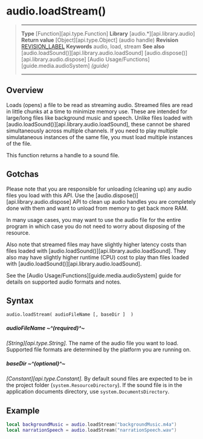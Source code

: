 
# audio.loadStream()

> --------------------- ------------------------------------------------------------------------------------------
> __Type__              [Function][api.type.Function]
> __Library__           [audio.*][api.library.audio]
> __Return value__      [Object][api.type.Object] (audio handle)
> __Revision__          [REVISION_LABEL](REVISION_URL)
> __Keywords__          audio, load, stream
> __See also__          [audio.loadSound()][api.library.audio.loadSound]
>						[audio.dispose()][api.library.audio.dispose]
>						[Audio Usage/Functions][guide.media.audioSystem] _(guide)_
> --------------------- ------------------------------------------------------------------------------------------


## Overview

Loads (opens) a file to be read as streaming audio. Streamed files are read in little chunks at a time to minimize memory use. These are intended for large/long files like background music and speech. Unlike files loaded with [audio.loadSound()][api.library.audio.loadSound], these cannot be shared simultaneously across multiple channels. If you need to play multiple simulataneous instances of the same file, you must load multiple instances of the file.

This function returns a handle to a sound file.

## Gotchas

Please note that you are responsible for unloading (cleaning up) any audio files you load with this API. Use the [audio.dispose()][api.library.audio.dispose] API to clean up audio handles you are completely done with them and want to unload from memory to get back more RAM.

In many usage cases, you may want to use the audio file for the entire program in which case you do not need to worry about disposing of the resource.

Also note that streamed files may have slightly higher latency costs than files loaded with [audio.loadSound()][api.library.audio.loadSound]. They also may have slightly higher runtime (CPU) cost to play than files loaded with [audio.loadSound()][api.library.audio.loadSound].

See the [Audio Usage/Functions][guide.media.audioSystem] guide for details on supported audio formats and notes.

## Syntax

	audio.loadStream( audioFileName [, baseDir ]  )

##### audioFileName ~^(required)^~
_[String][api.type.String]._ The name of the audio file you want to load. Supported file formats are determined by the platform you are running on.

##### baseDir ~^(optional)^~
_[Constant][api.type.Constant]._ By default sound files are expected to be in the project folder (`system.ResourceDirectory`). If the sound file is in the application documents directory, use `system.DocumentsDirectory`.

## Example

`````lua
local backgroundMusic = audio.loadStream("backgroundMusic.m4a")
local narrationSpeech = audio.loadStream("narrationSpeech.wav")
`````
